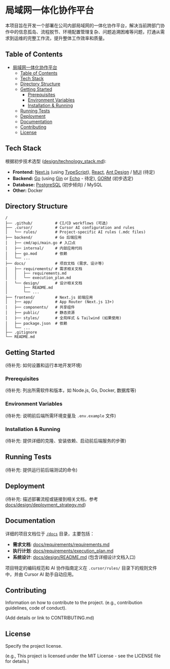 # 局域网一体化协作平台

<!-- Add badges here: build status, coverage, license, etc. -->
<!-- Example: [![Build Status](...)](...) -->

本项目旨在开发一个部署在公司内部局域网的一体化协作平台，解决当前跨部门协作中的信息孤岛、流程脱节、环境配置管理复杂、问题追溯困难等问题，打通从需求到运维的完整工作流，提升整体工作效率和质量。

## Table of Contents

- [局域网一体化协作平台](#局域网一体化协作平台)
  - [Table of Contents](#table-of-contents)
  - [Tech Stack](#tech-stack)
  - [Directory Structure](#directory-structure)
  - [Getting Started](#getting-started)
    - [Prerequisites](#prerequisites)
    - [Environment Variables](#environment-variables)
    - [Installation \& Running](#installation--running)
  - [Running Tests](#running-tests)
  - [Deployment](#deployment)
  - [Documentation](#documentation)
  - [Contributing](#contributing)
  - [License](#license)

## Tech Stack

根据初步技术选型 ([design/technology_stack.md](design/technology_stack.md)):

*   **Frontend:** [Next.js](https://nextjs.org/) (using [TypeScript](https://www.typescriptlang.org/)), [React](https://reactjs.org/), [Ant Design](https://ant.design/) / [MUI](https://mui.com/) (待定)
*   **Backend:** [Go](https://golang.org/) (using [Gin](https://gin-gonic.com/) or [Echo](https://echo.labstack.com/) - 待定), [GORM](https://gorm.io/) (初步选定)
*   **Database:** [PostgreSQL](https://www.postgresql.org/) (初步倾向) / MySQL
*   **Other:** Docker

## Directory Structure

```
/
├── .github/          # CI/CD workflows (可选)
├── .cursor/          # Cursor AI configuration and rules
│   └── rules/        # Project-specific AI rules (.mdc files)
├── backend/          # Go 后端应用
│   ├── cmd/api/main.go # 入口点
│   ├── internal/     # 内部应用代码
│   ├── go.mod        # 依赖
│   └── ...
├── docs/             # 项目文档 (需求、设计等)
│   ├── requirements/ # 需求相关文档
│   │   ├── requirements.md
│   │   └── execution_plan.md
│   └── design/       # 设计相关文档
│       ├── README.md
│       └── ...
├── frontend/         # Next.js 前端应用
│   ├── app/          # App Router (Next.js 13+)
│   ├── components/   # 共享组件
│   ├── public/       # 静态资源
│   ├── styles/       # 全局样式 & Tailwind (如果使用)
│   ├── package.json  # 依赖
│   └── ...
├── .gitignore
└── README.md
```

## Getting Started

(待补充: 如何设置和运行本地开发环境)

### Prerequisites

(待补充: 列出所需软件和版本，如 Node.js, Go, Docker, 数据库等)

### Environment Variables

(待补充: 说明前后端所需环境变量及 `.env.example` 文件)

### Installation & Running

(待补充: 提供详细的克隆、安装依赖、启动前后端服务的步骤)

## Running Tests

(待补充: 提供运行前后端测试的命令)

## Deployment

(待补充: 描述部署流程或链接到相关文档，参考 [docs/design/deployment_strategy.md](docs/design/deployment_strategy.md))

## Documentation

详细的项目文档位于 [`/docs`](./docs/) 目录，主要包括：

*   **需求文档**: [docs/requirements/requirements.md](docs/requirements/requirements.md)
*   **执行计划**: [docs/requirements/execution_plan.md](docs/requirements/execution_plan.md)
*   **系统设计**: [docs/design/README.md](docs/design/README.md) (包含详细设计文档入口)

项目特定的编码规范和 AI 协作指南定义在 `.cursor/rules/` 目录下的规则文件中，并由 Cursor AI 助手自动应用。

## Contributing

Information on how to contribute to the project. (e.g., contribution guidelines, code of conduct).

(Add details or link to CONTRIBUTING.md)

## License

Specify the project license.

(e.g., This project is licensed under the MIT License - see the LICENSE file for details.) 